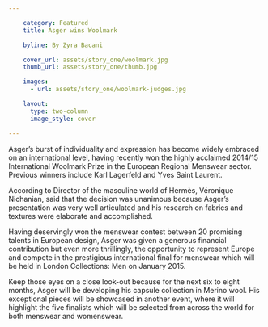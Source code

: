 ```yaml
---

    category: Featured
    title: Asger wins Woolmark

    byline: By Zyra Bacani

    cover_url: assets/story_one/woolmark.jpg
    thumb_url: assets/story_one/thumb.jpg

    images:
      - url: assets/story_one/woolmark-judges.jpg

    layout:
      type: two-column
      image_style: cover

---
```


Asger’s burst of individuality and expression has become widely embraced on an international level, having recently won the highly acclaimed 2014/15  International Woolmark Prize in the European Regional Menswear sector. Previous winners include Karl Lagerfeld and Yves Saint Laurent.

According to Director of the masculine world of Hermès, Véronique Nichanian, said that the decision was unanimous because Asger’s presentation was very well articulated and his research on fabrics and textures were elaborate and accomplished.

Having deservingly won the menswear contest between 20 promising talents in European design, Asger was given a generous financial contribution but even more thrillingly, the opportunity to represent Europe and compete in the prestigious international final for menswear which will be held in London Collections: Men on January 2015.

Keep those eyes on a close look-out because for the next six to eight months, Asger will be developing his capsule collection in Merino wool. His exceptional pieces will be showcased in another event, where it will highlight the five finalists which will be selected from across the world for both menswear and womenswear.

<img data-media-id="images:1">
